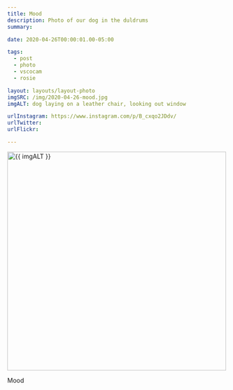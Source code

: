 ```yaml
---
title: Mood
description: Photo of our dog in the duldrums
summary:

date: 2020-04-26T00:00:01.00-05:00

tags:
  - post
  - photo
  - vscocam
  - rosie

layout: layouts/layout-photo
imgSRC: /img/2020-04-26-mood.jpg
imgALT: dog laying on a leather chair, looking out window

urlInstagram: https://www.instagram.com/p/B_cxqo2JDdv/
urlTwitter:
urlFlickr:

---
```

<p><img class="u-photo img-polaroid" src="{{ imgSRC }}" alt="{{ imgALT }}" width="500" height="500"></p>

Mood
